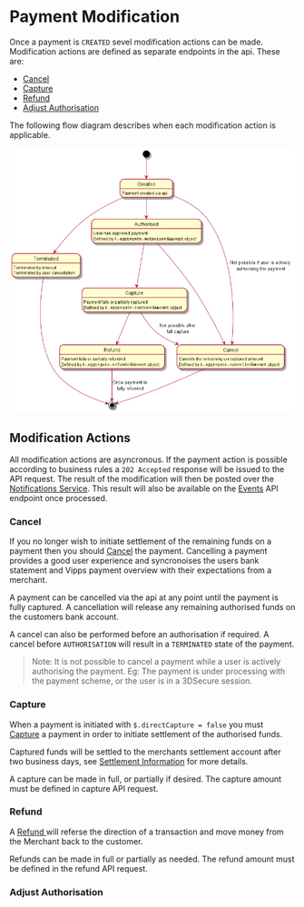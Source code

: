 # Payment Modification

Once a payment is `CREATED` sevel modification actions can be made. Modification actions are defined as separate endpoints in the api. These are:

* [Cancel](#Cancel)
* [Capture](#Capture)
* [Refund](#Refund)
* [Adjust Authorisation](#Adjust-Authorisation)

The following flow diagram describes when each modification action is applicable.

![Payment flow diagram](../diagrams/payment-modification.png "Payment Flow Diagram")

## Modification Actions

All modification actions are asyncronous. If the payment action is possible according to business rules a `202 Accepted` response will be issued to the API request. The result of the modification will then be posted over the [Notifications Service](./How-to-setup-Notification-Webhooks.md). This result will also be available on the [Events]() API endpoint once processed.

### Cancel

If you no longer wish to initiate settlement of the remaining funds on a payment then you should [Cancel]() the payment. Cancelling a payment provides a good user experience and syncronoises the users bank statement and Vipps payment overview with their expectations from a merchant.

A payment can be cancelled via the api at any point until the payment is fully captured. A cancellation will release any remaining authorised funds on the customers bank account. 

A cancel can also be performed before an authorisation if required. A cancel before `AUTHORISATION` will result in a `TERMINATED` state of the payment. 

> Note: It is not possible to cancel a payment while a user is actively authorising the payment. Eg: The payment is under processing with the payment scheme, or the user is in a 3DSecure session.

### Capture

When a payment is initiated with `$.directCapture = false` you must [Capture]() a payment in order to initiate settlement of the authorised funds.

Captured funds will be settled to the merchants settlement account after two business days, see [Settlement Information]() for more details.

A capture can be made in full, or partially if desired. The capture amount must be defined in capture API request.

### Refund

A [Refund ]() will referse the direction of a transaction and move money from the Merchant back to the customer.

Refunds can be made in full or partially as needed. The refund amount must be defined in the refund API request.

### Adjust Authorisation